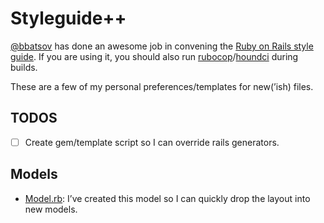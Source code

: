 # Styleguide++

[@bbatsov](https://github.com/bbatsov) has done an awesome job in convening the [Ruby on Rails style guide](https://github.com/bbatsov/rails-style-guide#activerecord). If you are using it, you should also run [rubocop](https://github.com/bbatsov/rubocop)/[houndci](https://houndci.com/) during builds.

These are a few of my personal preferences/templates for new(’ish) files.

## TODOS
- [ ] Create gem/template script so I can override rails generators.

## Models
- [Model.rb](/model.rb): I’ve created this model so I can quickly drop the layout into new models.

